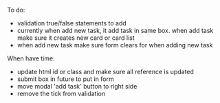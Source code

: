 To do: 
- validation true/false statements to add
- currently when add new task, it add task in same box. when add task make sure it creates new card or card list
- when add new task make sure form clears for when adding new task


When have time:
- update html id or class and make sure all reference is updated
- submit box in future to put in form
- move modal 'add task' button to right side
- remove the tick from validation
